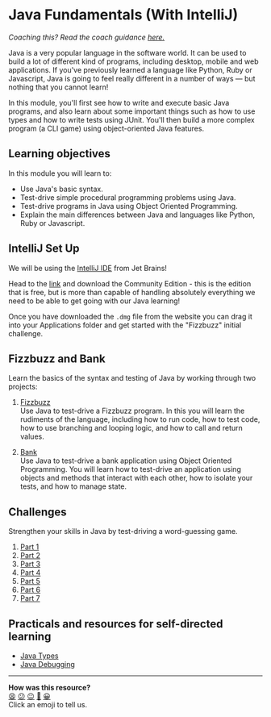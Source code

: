 # Java Fundamentals (With IntelliJ)

_Coaching this? Read the coach guidance
[here.](https://github.com/makersacademy/slug/blob/main/materials/universe/language_intros/challenges/java_fundamentals_with_intellij/README.ed.md)_

Java is a very popular language in the software world. It can be used to build a lot of different kind of programs, including desktop, mobile and web applications. If you've previously learned a language like Python, Ruby or Javascript, Java is going to feel really different in a number of ways — but nothing that you cannot learn!

In this module, you'll first see how to write and execute basic Java programs, and also learn about some important things such as how to use types and how to write tests using JUnit. You'll then build a more complex program (a CLI game) using object-oriented Java features.

## Learning objectives

In this module you will learn to:

* Use Java's basic syntax.
* Test-drive simple procedural programming problems using Java.
* Test-drive programs in Java using Object Oriented Programming.
* Explain the main differences between Java and languages like Python, Ruby or Javascript.


## IntelliJ Set Up

We will be using the [IntelliJ IDE](https://www.jetbrains.com/idea/) from Jet Brains! 

Head to the [link](https://www.jetbrains.com/idea/download/#section=mac) and download the Community Edition - this is the edition that is free, but is more than capable of handling absolutely everything we need to be able to get going with our Java learning!

Once you have downloaded the `.dmg` file from the website you can drag it into your Applications folder and get started with the "Fizzbuzz" initial challenge.

## Fizzbuzz and Bank

Learn the basics of the syntax and testing of Java by working through two projects:

1. [Fizzbuzz](fizzbuzz_and_bank/01_fizzbuzz.md)  
   Use Java to test-drive a Fizzbuzz program. In this you will learn the
   rudiments of the language, including how to run code, how to test code, how
   to use branching and looping logic, and how to call and return values.

2. [Bank](fizzbuzz_and_bank/02_bank.md)  
   Use Java to test-drive a bank application using Object Oriented Programming.
   You will learn how to test-drive an application using objects and methods
   that interact with each other, how to isolate your tests, and how to manage
   state.

## Challenges

Strengthen your skills in Java by test-driving a word-guessing game.

1. [Part 1](./main/01_challenge_game.md)
2. [Part 2](./main/02_challenge_word_chooser.md)
3. [Part 3](./main/03_challenge_player_guess.md)
4. [Part 4](./main/04_challenge_guessed_letters.md)
5. [Part 5](./main/05_challenge_game_over.md)
6. [Part 6](./main/06_challenge_view.md)
7. [Part 7](./main/07_challenge_multiplayer.md)

## Practicals and resources for self-directed learning

 * [Java Types](./practicals/typing/README.md)
 * [Java Debugging](./workshops/debugging/README.md)


<!-- BEGIN GENERATED SECTION DO NOT EDIT -->

---

**How was this resource?**  
[😫](https://airtable.com/shrUJ3t7KLMqVRFKR?prefill_Repository=makersacademy%2Fjava-fundamentals-with-intellij&prefill_File=README.md&prefill_Sentiment=😫) [😕](https://airtable.com/shrUJ3t7KLMqVRFKR?prefill_Repository=makersacademy%2Fjava-fundamentals-with-intellij&prefill_File=README.md&prefill_Sentiment=😕) [😐](https://airtable.com/shrUJ3t7KLMqVRFKR?prefill_Repository=makersacademy%2Fjava-fundamentals-with-intellij&prefill_File=README.md&prefill_Sentiment=😐) [🙂](https://airtable.com/shrUJ3t7KLMqVRFKR?prefill_Repository=makersacademy%2Fjava-fundamentals-with-intellij&prefill_File=README.md&prefill_Sentiment=🙂) [😀](https://airtable.com/shrUJ3t7KLMqVRFKR?prefill_Repository=makersacademy%2Fjava-fundamentals-with-intellij&prefill_File=README.md&prefill_Sentiment=😀)  
Click an emoji to tell us.

<!-- END GENERATED SECTION DO NOT EDIT -->
